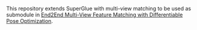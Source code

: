 This repository extends SuperGlue with multi-view matching to be used as submodule in [End2End Multi-View Feature Matching with Differentiable Pose Optimization](https://github.com/barbararoessle/e2e_multi_view_matching). 